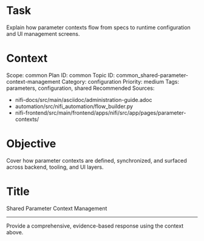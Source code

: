 # Task
Explain how parameter contexts flow from specs to runtime configuration and UI management screens.

# Context
Scope: common
Plan ID: common
Topic ID: common_shared-parameter-context-management
Category: configuration
Priority: medium
Tags: parameters, configuration, shared
Recommended Sources:
- nifi-docs/src/main/asciidoc/administration-guide.adoc
- automation/src/nifi_automation/flow_builder.py
- nifi-frontend/src/main/frontend/apps/nifi/src/app/pages/parameter-contexts/

# Objective
Cover how parameter contexts are defined, synchronized, and surfaced across backend, tooling, and UI layers.

# Title
Shared Parameter Context Management

---

Provide a comprehensive, evidence-based response using the context above.
